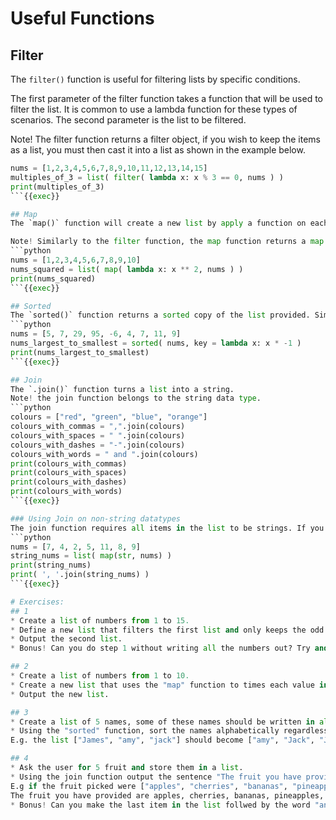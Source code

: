 # Useful Functions

## Filter
The `filter()` function is useful for filtering lists by specific conditions.

The first parameter of the filter function takes a function that will be used to filter the list. It is common to use a lambda function for these types of scenarios. The second parameter is the list to be filtered.

Note! The filter function returns a filter object, if you wish to keep the items as a list, you must then cast it into a list as shown in the example below.
```python
nums = [1,2,3,4,5,6,7,8,9,10,11,12,13,14,15]
multiples_of_3 = list( filter( lambda x: x % 3 == 0, nums ) )
print(multiples_of_3)
```{{exec}}

## Map
The `map()` function will create a new list by apply a function on each item in another list.

Note! Similarly to the filter function, the map function returns a map object and needs to be casted to a list to turn it back into a list.
```python
nums = [1,2,3,4,5,6,7,8,9,10]
nums_squared = list( map( lambda x: x ** 2, nums ) )
print(nums_squared)
```{{exec}}

## Sorted
The `sorted()` function returns a sorted copy of the list provided. Similar to the `.sort()` function, lambda functions can be used to alter the sorting function used.
```python
nums = [5, 7, 29, 95, -6, 4, 7, 11, 9]
nums_largest_to_smallest = sorted( nums, key = lambda x: x * -1 )
print(nums_largest_to_smallest)
```{{exec}}

## Join
The `.join()` function turns a list into a string.
Note! the join function belongs to the string data type.
```python
colours = ["red", "green", "blue", "orange"]
colours_with_commas = ",".join(colours)
colours_with_spaces = " ".join(colours)
colours_with_dashes = "-".join(colours)
colours_with_words = " and ".join(colours)
print(colours_with_commas)
print(colours_with_spaces)
print(colours_with_dashes)
print(colours_with_words)
```{{exec}}

### Using Join on non-string datatypes
The join function requires all items in the list to be strings. If you have a list with non-string elements, you must first cast them into stings.
```python
nums = [7, 4, 2, 5, 11, 8, 9]
string_nums = list( map(str, nums) )
print(string_nums)
print( ', '.join(string_nums) )
```{{exec}}

# Exercises:
## 1
* Create a list of numbers from 1 to 15.
* Define a new list that filters the first list and only keeps the odd numbers.
* Output the second list.
* Bonus! Can you do step 1 without writing all the numbers out? Try and use the range function and datatype casting.

## 2
* Create a list of numbers from 1 to 10.
* Create a new list that uses the "map" function to times each value in the first list by 2 and then add 3.
* Output the new list.

## 3
* Create a list of 5 names, some of these names should be written in all lowercase and some should start with a capital letter.
* Using the "sorted" function, sort the names alphabetically regardless of the casing used.
E.g. the list ["James", "amy", "jack"] should become ["amy", "Jack", "James"].

## 4
* Ask the user for 5 fruit and store them in a list.
* Using the join function output the sentence "The fruit you have provided are " followed by all the fruit stored in the list. The fruit should be seperated by commas.
E.g if the fruit picked were ["apples", "cherries", "bananas", "pineapples", "pears"] the sence should be:
The fruit you have provided are apples, cherries, bananas, pineapples, pear.
* Bonus! Can you make the last item in the list follwed by the word "and" instead of a comma?